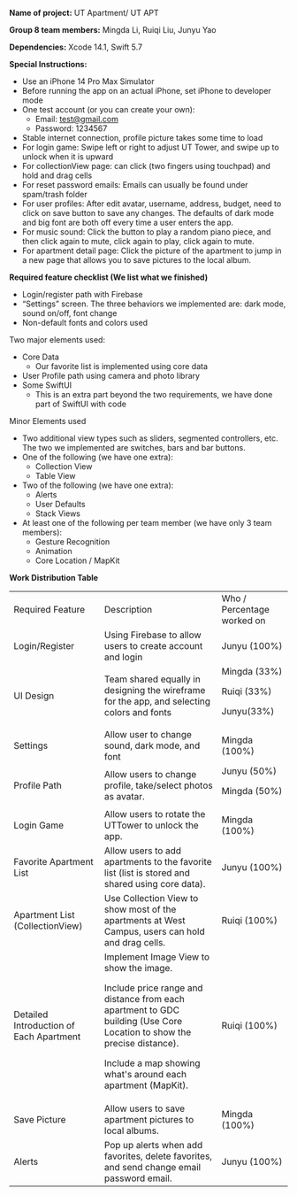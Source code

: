 <!-- Output copied to clipboard! -->

<!-----

Yay, no errors, warnings, or alerts!

Conversion time: 0.637 seconds.


Using this Markdown file:

1. Paste this output into your source file.
2. See the notes and action items below regarding this conversion run.
3. Check the rendered output (headings, lists, code blocks, tables) for proper
   formatting and use a linkchecker before you publish this page.

Conversion notes:

* Docs to Markdown version 1.0β33
* Mon Dec 05 2022 18:17:31 GMT-0800 (PST)
* Source doc: CS329E_GROUP8_README
* Tables are currently converted to HTML tables.
----->


**Name of project:** UT Apartment/ UT APT

**Group 8 team members:** Mingda Li, Ruiqi Liu, Junyu Yao

**Dependencies:** Xcode 14.1, Swift 5.7

**Special Instructions:**



* Use an iPhone 14 Pro Max Simulator
* Before running the app on an actual iPhone, set iPhone to developer mode
* One test account (or you can create your own):
    * Email: [test@gmail.com](mailto:test@gmail.com)
    * Password: 1234567
* Stable internet connection, profile picture takes some time to load
* For login game: Swipe left or right to adjust UT Tower, and swipe up to unlock when it is upward
* For collectionView page: can click (two fingers using touchpad) and hold and drag cells
* For reset password emails: Emails can usually be found under spam/trash folder
* For user profiles: After edit avatar, username, address, budget, need to click on save button to save any changes. The defaults of dark mode and big font are both off every time a user enters the app.
* For music sound: Click the button to play a random piano piece, and then click again to mute, click again to play, click again to mute.
* For apartment detail page: Click the picture of the apartment to jump in a new page that allows you to save pictures to the local album.

**Required feature checklist (We list what we finished)**



* Login/register path with Firebase
* “Settings” screen. The three behaviors we implemented are: dark mode, sound on/off, font change
* Non-default fonts and colors used

Two major elements used:



* Core Data
    * Our favorite list is implemented using core data
* User Profile path using camera and photo library
* Some SwiftUI
    * This is an extra part beyond the two requirements, we have done part of SwiftUI with code

Minor Elements used



* Two additional view types such as sliders, segmented controllers, etc. The two we implemented are switches, bars and bar buttons.
* One of the following (we have one extra):
    * Collection View
    * Table View
* Two of the following (we have one extra):
    * Alerts
    * User Defaults
    * Stack Views
* At least one of the following per team member (we have only 3 team members):
    * Gesture Recognition
    * Animation
    * Core Location / MapKit

**Work Distribution Table**


<table>
  <tr>
   <td>Required Feature
   </td>
   <td>Description
   </td>
   <td>Who / Percentage worked on
   </td>
  </tr>
  <tr>
   <td>Login/Register
   </td>
   <td>Using Firebase to allow users to create account and login
   </td>
   <td>Junyu (100%)
   </td>
  </tr>
  <tr>
   <td>UI Design
   </td>
   <td>Team shared equally in designing the wireframe for the app, and selecting colors and fonts
   </td>
   <td>Mingda (33%)
<p>
Ruiqi (33%)
<p>
Junyu(33%)
   </td>
  </tr>
  <tr>
   <td>Settings
   </td>
   <td>Allow user to change sound, dark mode, and font
   </td>
   <td>Mingda (100%)
   </td>
  </tr>
  <tr>
   <td>Profile Path
   </td>
   <td>Allow users to change profile, take/select photos as avatar.
   </td>
   <td>Junyu (50%)
<p>
Mingda (50%)
   </td>
  </tr>
  <tr>
   <td>Login Game
   </td>
   <td>Allow users to rotate the UTTower to unlock the app.
   </td>
   <td>Mingda (100%)
   </td>
  </tr>
  <tr>
   <td>Favorite Apartment List
   </td>
   <td>Allow users to add apartments to the favorite list (list is stored and shared using core data).
   </td>
   <td>Junyu (100%)
   </td>
  </tr>
  <tr>
   <td>Apartment List (CollectionView)
   </td>
   <td>Use Collection View to show most of the apartments at West Campus, users can hold and drag cells. 
   </td>
   <td>Ruiqi (100%)
   </td>
  </tr>
  <tr>
   <td>Detailed Introduction of Each Apartment
   </td>
   <td>Implement Image View to show the image. 
<p>
Include price range and distance from each apartment to GDC building (Use Core Location to show the precise distance). 
<p>
Include a map showing what's around each apartment (MapKit).
   </td>
   <td>Ruiqi (100%)
   </td>
  </tr>
  <tr>
   <td>Save Picture
   </td>
   <td>Allow users to save apartment pictures to local albums.
   </td>
   <td>Mingda (100%)
   </td>
  </tr>
  <tr>
   <td>Alerts
   </td>
   <td>Pop up alerts when add favorites, delete favorites, and send change email password email.
   </td>
   <td>Junyu (100%)
   </td>
  </tr>
</table>


